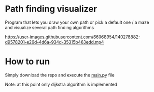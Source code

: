 # Path finding visualizer
Program that lets you draw your own path or pick a default one / a maze and visualize several path finding algorithms




https://user-images.githubusercontent.com/66068954/140278882-d9578201-e26d-4d6a-934d-35315b463edd.mp4





# How to run
Simply download the repo and execute the [main.py](https://github.com/MrC3drik/path-finding-visualizer/blob/master/main.py) file 

Note: at this point only dijkstra algorithm is implemented

